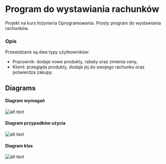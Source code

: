 # Program do wystawiania rachunków
Projekt na kurs Inżynieria Oprogramowania. Prosty program do wystawiania rachunków.

### Opis
Przewidzane są dwa typy użytkowników:
* Pracownik: dodaje nowe produkty, rabaty oraz zmienia ceny,
* Klient: przegląda produkty, dodaje jej do swojego rachunku oraz potwierdza zakupy.

Diagrams
---
#### Diagram wymagań
![alt text](https://github.com/Karolina606/programDoWystawianiaRachunkow/tree/master/diagrams/diagram_wymagan.jpg "req diagram")

#### Diagram przypadków użycia
![alt text](https://github.com/Karolina606/programDoWystawianiaRachunkow/tree/master/diagrams/use_case.png "use case diagram")

#### Diagram klas
![alt text](https://github.com/Karolina606/programDoWystawianiaRachunkow/tree/master/diagrams/diagram_klas.png "class diagram")
